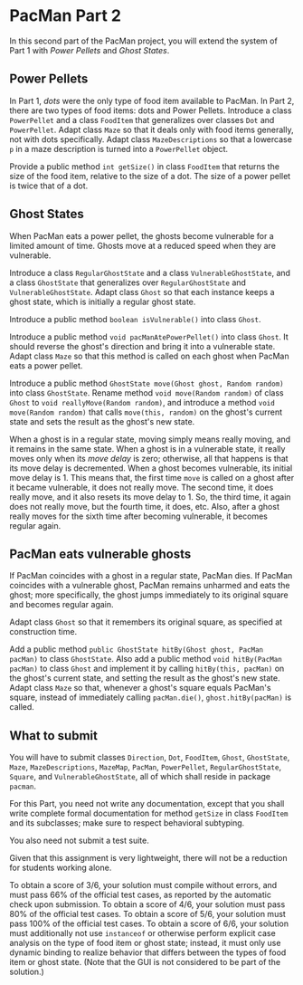 # PacMan Part 2

In this second part of the PacMan project, you will extend the system of Part 1 with *Power Pellets* and *Ghost States*.

## Power Pellets

In Part 1, *dots* were the only type of food item available to PacMan. In Part
2, there are two types of food items: dots and Power Pellets. Introduce a class
`PowerPellet` and a class `FoodItem` that generalizes over classes `Dot` and
`PowerPellet`. Adapt class `Maze` so that it deals only with food items
generally, not with dots specifically. Adapt class `MazeDescriptions` so that a lowercase `p` in a maze description is turned into a `PowerPellet` object.

Provide a public method `int getSize()` in class `FoodItem` that returns the size of the food item, relative to the size of a dot. The size of a power pellet is twice that of a dot.

## Ghost States

When PacMan eats a power pellet, the ghosts become vulnerable for a limited amount of time. Ghosts move at a reduced speed when they are vulnerable.

Introduce a class `RegularGhostState` and a class `VulnerableGhostState`, and a class `GhostState` that generalizes over `RegularGhostState` and `VulnerableGhostState`. Adapt class `Ghost` so that each instance keeps a ghost state, which is initially a regular ghost state.

Introduce a public method `boolean isVulnerable()` into class `Ghost`.

Introduce a public method `void pacManAtePowerPellet()` into class `Ghost`. It should reverse the ghost's direction and bring it into a vulnerable state. Adapt class `Maze` so that this method is called on each ghost when PacMan eats a power pellet.

Introduce a public method `GhostState move(Ghost ghost, Random random)` into class `GhostState`. Rename method `void move(Random random)` of class `Ghost` to `void reallyMove(Random random)`, and introduce a method `void move(Random random)` that calls `move(this, random)` on the ghost's current state and sets the result as the ghost's new state.

When a ghost is in a regular state, moving simply means really moving, and it remains in the same state. When a ghost is in a vulnerable state, it really moves only when its *move delay* is zero; otherwise, all that happens is that its move delay is decremented. When a ghost becomes vulnerable, its initial move delay is 1. This means that, the first time `move` is called on a ghost after it became vulnerable, it does not really move. The second time, it does really move, and it also resets its move delay to 1. So, the third time, it again does not really move, but the fourth time, it does, etc. Also, after a ghost really moves for the sixth time after becoming vulnerable, it becomes regular again.

## PacMan eats vulnerable ghosts

If PacMan coincides with a ghost in a regular state, PacMan dies. If PacMan coincides with a vulnerable ghost, PacMan remains unharmed and eats the ghost; more specifically, the ghost jumps immediately to its original square and becomes regular again.

Adapt class `Ghost` so that it remembers its original square, as specified at construction time.

Add a public method `public GhostState hitBy(Ghost ghost, PacMan pacMan)` to class `GhostState`. Also add a public method `void hitBy(PacMan pacMan)` to class `Ghost` and implement it by calling `hitBy(this, pacMan)` on the ghost's current state, and setting the result as the ghost's new state. Adapt class `Maze` so that, whenever a ghost's square equals PacMan's square, instead of immediately calling `pacMan.die()`, `ghost.hitBy(pacMan)` is called.

## What to submit

You will have to submit classes `Direction`, `Dot`, `FoodItem`, `Ghost`, `GhostState`, `Maze`, `MazeDescriptions`, `MazeMap`, `PacMan`, `PowerPellet`, `RegularGhostState`, `Square`, and `VulnerableGhostState`, all of which shall reside in package `pacman`.

For this Part, you need not write any documentation, except that you shall write complete formal documentation for method `getSize` in class `FoodItem` and its subclasses; make sure to respect behavioral subtyping.

You also need not submit a test suite.

Given that this assignment is very lightweight, there will not be a reduction for students working alone.

To obtain a score of 3/6, your solution must compile without errors, and must pass 66% of the official test cases, as reported by the automatic check upon submission. To obtain a score of 4/6, your solution must pass 80% of the official test cases. To obtain a score of 5/6, your solution must pass 100% of the official test cases. To obtain a score of 6/6, your solution must additionally not use `instanceof` or otherwise perform explicit case analysis on the type of food item or ghost state; instead, it must only use dynamic binding to realize behavior that differs between the types of food item or ghost state. (Note that the GUI is not considered to be part of the solution.)

